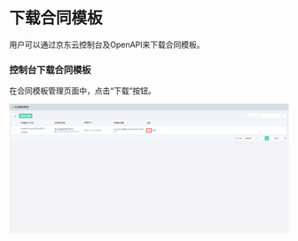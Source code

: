 # 下载合同模板

用户可以通过京东云控制台及OpenAPI来下载合同模板。

### 控制台下载合同模板

在合同模板管理页面中，点击“下载”按钮。

![合同模板下载.png](/image/Electronic-Signature/合同模板下载.png)

